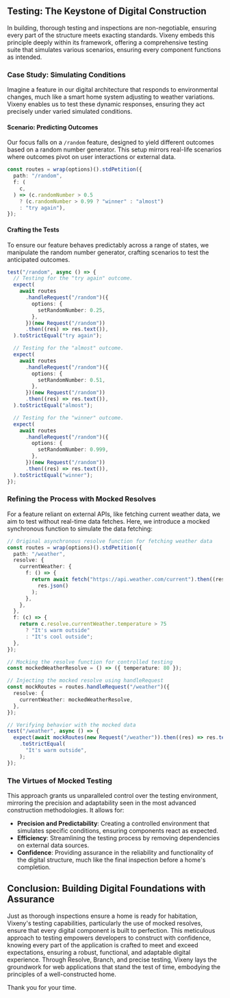 ## Testing: The Keystone of Digital Construction

In building, thorough testing and inspections are non-negotiable, ensuring every
part of the structure meets exacting standards. Vixeny embeds this principle
deeply within its framework, offering a comprehensive testing suite that
simulates various scenarios, ensuring every component functions as intended.

### Case Study: Simulating Conditions

Imagine a feature in our digital architecture that responds to environmental
changes, much like a smart home system adjusting to weather variations. Vixeny
enables us to test these dynamic responses, ensuring they act precisely under
varied simulated conditions.

#### Scenario: Predicting Outcomes

Our focus falls on a `/random` feature, designed to yield different outcomes
based on a random number generator. This setup mirrors real-life scenarios where
outcomes pivot on user interactions or external data.

```ts
const routes = wrap(options)().stdPetition({
  path: "/random",
  f: (
    c,
  ) => (c.randomNumber > 0.5
    ? (c.randomNumber > 0.99 ? "winner" : "almost")
    : "try again"),
});
```

#### Crafting the Tests

To ensure our feature behaves predictably across a range of states, we
manipulate the random number generator, crafting scenarios to test the
anticipated outcomes.

```ts
test("/random", async () => {
  // Testing for the "try again" outcome.
  expect(
    await routes
      .handleRequest("/random")({
        options: {
          setRandomNumber: 0.25,
        },
      })(new Request("/random"))
      .then((res) => res.text()),
  ).toStrictEqual("try again");

  // Testing for the "almost" outcome.
  expect(
    await routes
      .handleRequest("/random")({
        options: {
          setRandomNumber: 0.51,
        },
      })(new Request("/random"))
      .then((res) => res.text()),
  ).toStrictEqual("almost");

  // Testing for the "winner" outcome.
  expect(
    await routes
      .handleRequest("/random")({
        options: {
          setRandomNumber: 0.999,
        },
      })(new Request("/random"))
      .then((res) => res.text()),
  ).toStrictEqual("winner");
});
```

### Refining the Process with Mocked Resolves

For a feature reliant on external APIs, like fetching current weather data, we
aim to test without real-time data fetches. Here, we introduce a mocked
synchronous function to simulate the data fetching:

```ts
// Original asynchronous resolve function for fetching weather data
const routes = wrap(options)().stdPetition({
  path: "/weather",
  resolve: {
    currentWeather: {
      f: () => {
        return await fetch("https://api.weather.com/current").then((res) =>
          res.json()
        );
      },
    },
  },
  f: (c) => {
    return c.resolve.currentWeather.temperature > 75
      ? "It's warm outside"
      : "It's cool outside";
  },
});

// Mocking the resolve function for controlled testing
const mockedWeatherResolve = () => ({ temperature: 80 });

// Injecting the mocked resolve using handleRequest
const mockRoutes = routes.handleRequest("/weather")({
  resolve: {
    currentWeather: mockedWeatherResolve,
  },
});

// Verifying behavior with the mocked data
test("/weather", async () => {
  expect(await mockRoutes(new Request("/weather")).then((res) => res.text()))
    .toStrictEqual(
      "It's warm outside",
    );
});
```

### The Virtues of Mocked Testing

This approach grants us unparalleled control over the testing environment,
mirroring the precision and adaptability seen in the most advanced construction
methodologies. It allows for:

- **Precision and Predictability**: Creating a controlled environment that
  simulates specific conditions, ensuring components react as expected.
- **Efficiency**: Streamlining the testing process by removing dependencies on
  external data sources.
- **Confidence**: Providing assurance in the reliability and functionality of
  the digital structure, much like the final inspection before a home's
  completion.

## Conclusion: Building Digital Foundations with Assurance

Just as thorough inspections ensure a home is ready for habitation, Vixeny's
testing capabilities, particularly the use of mocked resolves, ensure that every
digital component is built to perfection. This meticulous approach to testing
empowers developers to construct with confidence, knowing every part of the
application is crafted to meet and exceed expectations, ensuring a robust,
functional, and adaptable digital experience. Through Resolve, Branch, and
precise testing, Vixeny lays the groundwork for web applications that stand the
test of time, embodying the principles of a well-constructed home.

Thank you for your time.
